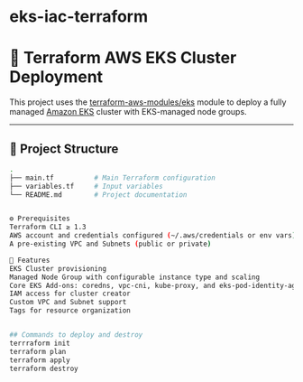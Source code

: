 # eks-iac-terraform

# 🚀 Terraform AWS EKS Cluster Deployment

This project uses the [terraform-aws-modules/eks](https://github.com/terraform-aws-modules/terraform-aws-eks) module to deploy a fully managed [Amazon EKS](https://aws.amazon.com/eks/) cluster with EKS-managed node groups.

---

## 📁 Project Structure

```bash
.
├── main.tf          # Main Terraform configuration
├── variables.tf     # Input variables
└── README.md        # Project documentation


⚙️ Prerequisites
Terraform CLI ≥ 1.3
AWS account and credentials configured (~/.aws/credentials or env vars)
A pre-existing VPC and Subnets (public or private)

📌 Features
EKS Cluster provisioning
Managed Node Group with configurable instance type and scaling
Core EKS Add-ons: coredns, vpc-cni, kube-proxy, and eks-pod-identity-agent
IAM access for cluster creator
Custom VPC and Subnet support
Tags for resource organization


## Commands to deploy and destroy
terrraform init
terraform plan
terraform apply
terraform destroy
